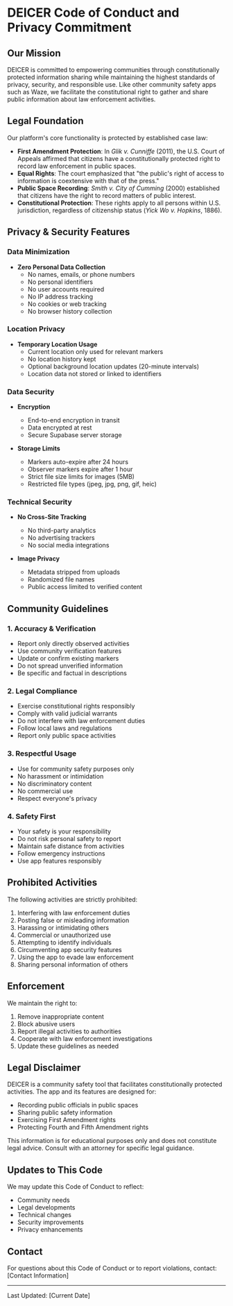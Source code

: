 # DEICER Code of Conduct and Privacy Commitment

## Our Mission

DEICER is committed to empowering communities through constitutionally protected information sharing while maintaining the highest standards of privacy, security, and responsible use. Like other community safety apps such as Waze, we facilitate the constitutional right to gather and share public information about law enforcement activities.

## Legal Foundation

Our platform's core functionality is protected by established case law:

- **First Amendment Protection**: In *Glik v. Cunniffe* (2011), the U.S. Court of Appeals affirmed that citizens have a constitutionally protected right to record law enforcement in public spaces.
- **Equal Rights**: The court emphasized that "the public's right of access to information is coextensive with that of the press."
- **Public Space Recording**: *Smith v. City of Cumming* (2000) established that citizens have the right to record matters of public interest.
- **Constitutional Protection**: These rights apply to all persons within U.S. jurisdiction, regardless of citizenship status (*Yick Wo v. Hopkins*, 1886).

## Privacy & Security Features

### Data Minimization
- **Zero Personal Data Collection**
  - No names, emails, or phone numbers
  - No personal identifiers
  - No user accounts required
  - No IP address tracking
  - No cookies or web tracking
  - No browser history collection

### Location Privacy
- **Temporary Location Usage**
  - Current location only used for relevant markers
  - No location history kept
  - Optional background location updates (20-minute intervals)
  - Location data not stored or linked to identifiers

### Data Security
- **Encryption**
  - End-to-end encryption in transit
  - Data encrypted at rest
  - Secure Supabase server storage
  
- **Storage Limits**
  - Markers auto-expire after 24 hours
  - Observer markers expire after 1 hour
  - Strict file size limits for images (5MB)
  - Restricted file types (jpeg, jpg, png, gif, heic)

### Technical Security
- **No Cross-Site Tracking**
  - No third-party analytics
  - No advertising trackers
  - No social media integrations
  
- **Image Privacy**
  - Metadata stripped from uploads
  - Randomized file names
  - Public access limited to verified content

## Community Guidelines

### 1. Accuracy & Verification
- Report only directly observed activities
- Use community verification features
- Update or confirm existing markers
- Do not spread unverified information
- Be specific and factual in descriptions

### 2. Legal Compliance
- Exercise constitutional rights responsibly
- Comply with valid judicial warrants
- Do not interfere with law enforcement duties
- Follow local laws and regulations
- Report only public space activities

### 3. Respectful Usage
- Use for community safety purposes only
- No harassment or intimidation
- No discriminatory content
- No commercial use
- Respect everyone's privacy

### 4. Safety First
- Your safety is your responsibility
- Do not risk personal safety to report
- Maintain safe distance from activities
- Follow emergency instructions
- Use app features responsibly

## Prohibited Activities

The following activities are strictly prohibited:
1. Interfering with law enforcement duties
2. Posting false or misleading information
3. Harassing or intimidating others
4. Commercial or unauthorized use
5. Attempting to identify individuals
6. Circumventing app security features
7. Using the app to evade law enforcement
8. Sharing personal information of others

## Enforcement

We maintain the right to:
1. Remove inappropriate content
2. Block abusive users
3. Report illegal activities to authorities
4. Cooperate with law enforcement investigations
5. Update these guidelines as needed

## Legal Disclaimer

DEICER is a community safety tool that facilitates constitutionally protected activities. The app and its features are designed for:
- Recording public officials in public spaces
- Sharing public safety information
- Exercising First Amendment rights
- Protecting Fourth and Fifth Amendment rights

This information is for educational purposes only and does not constitute legal advice. Consult with an attorney for specific legal guidance.

## Updates to This Code

We may update this Code of Conduct to reflect:
- Community needs
- Legal developments
- Technical changes
- Security improvements
- Privacy enhancements

## Contact

For questions about this Code of Conduct or to report violations, contact:
[Contact Information]

---

Last Updated: [Current Date] 